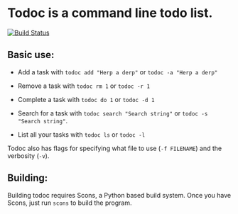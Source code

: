 # Todoc is a command line todo list.

[![Build Status](https://travis-ci.org/laserdude11/todoc.png)](https://travis-ci.org/laserdude11/todoc)

## Basic use:

* Add a task with `todoc add "Herp a derp"` or `todoc -a "Herp a derp"`

* Remove a task with `todoc rm 1` or `todoc -r 1`

* Complete a task with `todoc do 1` or `todoc -d 1`

* Search for a task with `todoc search "Search string"` or `todoc -s "Search string"`. 

* List all your tasks with `todoc ls` or `todoc -l`

Todoc also has flags for specifying what file to use (`-f FILENAME`) and the verbosity (`-v`).

## Building:

Building todoc requires Scons, a Python based build system. Once you have Scons, just run `scons` to build the program.

